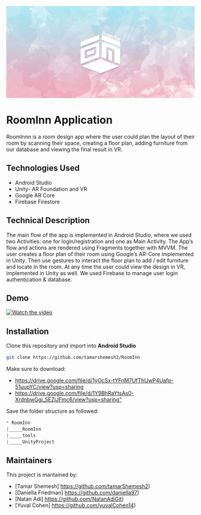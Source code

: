 ![RoomInn](https://github.com/tamarshemesh2/RoomInn/blob/master/RoomInn/app/src/main/res/drawable/background_readme.png?raw=true)

# RoomInn Application

RoomInnn is a room design app where the user could plan the layout of their room by scanning their
space, creating a floor plan, adding furniture from our database and viewing the final result in VR.



## Technologies Used
* Android Studio
* Unity- AR Foundation and VR
* Google AR Core
* Firebase Firestore


## Technical Description
The main flow of the app is implemented in Android Studio, where we used two Activities: one for login/registration and one as Main Activity.
The App’s flow and actions are rendered using Fragments together with MVVM.
The user creates a floor plan of their room using Google’s AR-Core implemented in Unity.
Then use gestures to interact the floor plan to add / edit furniture and locate in the room.
At any time the user could view the design in VR, implemented in Unity as well.
We used Firebase to manage user login authentication & database.

## Demo 
[![Watch the video](https://img.youtube.com/vi/Z-GFqyqcpm4/0.jpg)](https://youtu.be/Z-GFqyqcpm4)

## Installation

Clone this repository and import into **Android Studio**

```bash
git clone https://github.com/tamarshemesh2/RoomInn
```
 
Make sure to download:
 * https://drive.google.com/file/d/1yOcSx-tYFnM7UfThUwP4Uafp-51uupYC/view?usp=sharing 
 * https://drive.google.com/file/d/1Y9BhRaYtsAs0-XrdnbwGgj_5EZjJFmc6/view?usp=sharing“

 
Save the folder structure as followed:
```gradle
* RoomInn
|_____RoomInn
|_____tools
|_____UnityProject
```

## Maintainers

This project is mantained by:

* [Tamar Shemesh] https://github.com/tamarShemesh2)
* [Daniella Friedman] https://github.com/daniella97)
* [Natan Adi] https://github.com/NatanAdiGit)
* [Yuval Cohen] https://github.com/yuvalCohen14)

